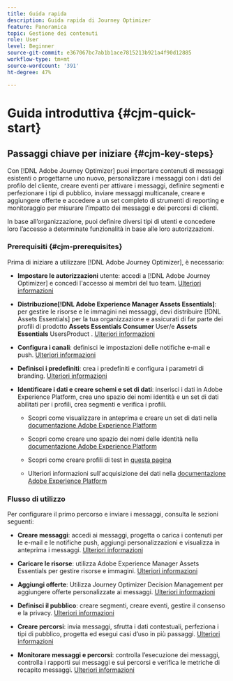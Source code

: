```yaml
---
title: Guida rapida
description: Guida rapida di Journey Optimizer
feature: Panoramica
topic: Gestione dei contenuti
role: User
level: Beginner
source-git-commit: e367067bc7ab1b1ace7815213b921a4f90d12885
workflow-type: tm+mt
source-wordcount: '391'
ht-degree: 47%

---
```


# Guida introduttiva {#cjm-quick-start}

## Passaggi chiave per iniziare {#cjm-key-steps}

Con [!DNL Adobe Journey Optimizer] puoi importare contenuti di messaggi esistenti o progettarne uno nuovo, personalizzare i messaggi con i dati del profilo del cliente, creare eventi per attivare i messaggi, definire segmenti e perfezionare i tipi di pubblico, inviare messaggi multicanale, creare e aggiungere offerte e accedere a un set completo di strumenti di reporting e monitoraggio per misurare l’impatto dei messaggi e dei percorsi di clienti.

In base all’organizzazione, puoi definire diversi tipi di utenti e concedere loro l’accesso a determinate funzionalità in base alle loro autorizzazioni.

### Prerequisiti {#cjm-prerequisites}

Prima di iniziare a utilizzare [!DNL Adobe Journey Optimizer], è necessario:

* **Impostare le autorizzazioni** utente: accedi a  [!DNL Adobe Journey Optimizer] e concedi l&#39;accesso ai membri del tuo team. [Ulteriori informazioni](../using/administration/permissions.md)

* **Distribuzione[!DNL Adobe Experience Manager Assets Essentials]**: per gestire le risorse e le immagini nei messaggi, devi distribuire  [!DNL Assets Essentials] per la tua organizzazione e assicurati di far parte dei profili di prodotto  **Assets Essentials Consumer** User/e  **Assets Essentials** UsersProduct . [Ulteriori informazioni](https://experienceleague.adobe.com/docs/experience-manager-assets-essentials/help/deploy-administer.html)

* **Configura i canali**: definisci le impostazioni delle notifiche e-mail e push. [Ulteriori informazioni](../using/configuration/get-started-configuration.md)

* **Definisci i predefiniti**: crea i predefiniti e configura i parametri di branding. [Ulteriori informazioni](../using/configuration/message-presets.md)

* **Identificare i dati e creare schemi e set di dati**: inserisci i dati in Adobe Experience Platform, crea uno spazio dei nomi identità e un set di dati abilitati per i profili, crea segmenti e verifica i profili.

   * Scopri come visualizzare in anteprima e creare un set di dati nella [documentazione Adobe Experience Platform](https://experienceleague.adobe.com/docs/experience-platform/catalog/datasets/user-guide.html?lang=it)

   * Scopri come creare uno spazio dei nomi delle identità nella [documentazione Adobe Experience Platform](https://experienceleague.adobe.com/docs/experience-platform/identity/namespaces.html?lang=it#manage-namespaces)

   * Scopri come creare profili di test in [questa pagina](../using/building-journeys/creating-test-profiles.md)

   * Ulteriori informazioni sull&#39;acquisizione dei dati nella [documentazione Adobe Experience Platform](https://experienceleague.adobe.com/docs/experience-platform/ingestion/home.html?lang=it)


### Flusso di utilizzo

Per configurare il primo percorso e inviare i messaggi, consulta le sezioni seguenti:

* **Creare messaggi**: accedi ai messaggi, progetta o carica i contenuti per le e-mail e le notifiche push, aggiungi personalizzazioni e visualizza in anteprima i messaggi. [Ulteriori informazioni](create-message.md)

* **Caricare le risorse**: utilizza Adobe Experience Manager Assets Essentials per gestire risorse e immagini. [Ulteriori informazioni](assets-essentials.md)

* **Aggiungi offerte**: Utilizza Journey Optimizer Decision Management per aggiungere offerte personalizzate ai messaggi. [Ulteriori informazioni](../using/offers/get-started/starting-offer-decisioning.md)

* **Definisci il pubblico**: creare segmenti, creare eventi, gestire il consenso e la privacy. [Ulteriori informazioni](../using/segment/about-segments.md)

* **Creare percorsi**: invia messaggi, sfrutta i dati contestuali, perfeziona i tipi di pubblico, progetta ed esegui casi d’uso in più passaggi. [Ulteriori informazioni](building-journeys/journey.md)

* **Monitorare messaggi e percorsi**: controlla l’esecuzione dei messaggi, controlla i rapporti sui messaggi e sui percorsi e verifica le metriche di recapito messaggi. [Ulteriori informazioni](message-monitoring.md)

